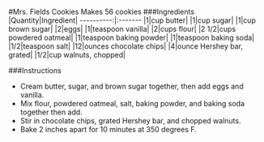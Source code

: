 #Mrs. Fields Cookies
Makes 56 cookies
###Ingredients
|Quantity|Ingredient|
----------:|:-------
|1|cup butter|
|1|cup sugar|
|1|cup brown sugar|
|2|eggs|
|1|teaspoon vanilla|
|2|cups flour|
|2 1/2|cups powdered oatmeal|
|1|teaspoon baking powder|
|1|teaspoon baking soda|
|1/2|teaspoon salt|
|12|ounces chocolate chips|
|4|ounce Hershey bar, grated|
|1/2|cup walnuts, chopped|

###Instructions

* Cream butter, sugar, and brown sugar together, then add eggs and vanilla.
* Mix flour, powdered oatmeal, salt, baking powder, and baking soda together then add.
* Stir in chocolate chips, grated Hershey bar, and chopped walnuts.
* Bake 2 inches apart for 10 minutes at 350 degrees F. 

